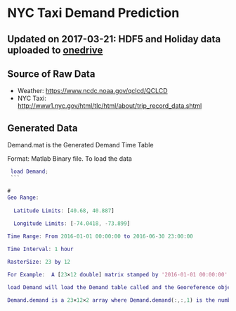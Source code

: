 # NYC Taxi Demand Prediction


## Updated on 2017-03-21: HDF5 and Holiday data uploaded to [onedrive](https://facilities-my.sharepoint.com/personal/lz2484_columbia_edu/_layouts/15/guestaccess.aspx?folderid=1e27ef8057af4432fbc2d940480dd482d&authkey=AYgG5cth5d2MJGG8LNFQ2qQ)

## Source of Raw Data

* Weather: https://www.ncdc.noaa.gov/qclcd/QCLCD
* NYC Taxi: http://www1.nyc.gov/html/tlc/html/about/trip_record_data.shtml

## Generated Data

  Demand.mat is the Generated Demand Time Table
  
  Format: Matlab Binary file. To load the data
  
  ```Matlab
  load Demand;
  ```
  
# 
Geo Range: 
    
    Latitude Limits: [40.68, 40.887]
    
    Longitude Limits: [-74.0418, -73.899]
  
Time Range: From 2016-01-01 00:00:00 to 2016-06-30 23:00:00
 
Time Interval: 1 hour
  
RasterSize: 23 by 12

For Example:  A [23×12 double] matrix stamped by '2016-01-01 00:00:00' is the number of persons picked up in each cell from 00:00:00 till 00:59:59

load Demand will load the Demand table called and the Georeference object named R

Demand.demand is a 23×12×2 array where Demand.demand(:,:,1) is the number of pickups and Demand.demand(:,:,2) is the number of dropoffs

